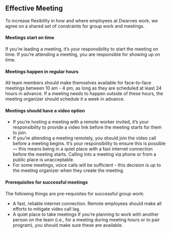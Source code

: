 ## Effective Meeting
To increase flexibility in how and where employees at Dwarves work, we agree on a shared set of constraints for group work and meetings.

#### Meetings start on time
If you’re leading a meeting, it’s your responsibility to start the meeting on time. If you’re attending a meeting, you are responsible for showing up on time.
#### Meetings happen in regular hours
All team members should make themselves available for face-to-face meetings between 10 am - 4 pm, as long as they are scheduled at least 24 hours in advance. If a meeting needs to happen outside of these hours, the meeting organizer should schedule it a week in advance.

#### Meetings should have a video option
* If you’re hosting a meeting with a remote worker invited, it’s your responsibility to provide a video link before the meeting starts for them to join.
* If you’re attending a meeting remotely, you should join the video call before a meeting begins. It’s your responsibility to ensure this is possible — this means being in a quiet place with a fast internet connection before the meeting starts. Calling into a meeting via phone or from a public place is unacceptable.
* For some meetings, voice calls will be sufficient - this decision is up to the meeting organizer when they create the meeting.

#### Prerequisites for successful meetings
The following things are pre-requisites for successful group work:
* A fast, reliable internet connection. Remote employees should make all efforts to mitigate video call lag.
* A quiet place to take meetings
If you’re planning to work with another person on the team (i.e., for a meeting during meeting hours or to pair program), you should make sure these are available.